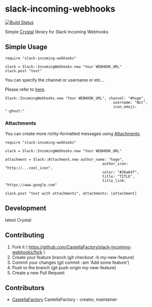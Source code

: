 # slack-incoming-webhooks

[![Build Status](https://travis-ci.org/CastellaFactory/slack-incoming-webhooks.svg?branch=master)](https://travis-ci.org/CastellaFactory/slack-incoming-webhooks)

Simple [Crystal](http://crystal-lang.org/) library for Slack Incoming Webhooks

## Simple Usage

``` crystal
require "slack-incoming-webhooks"

slack = Slack::IncomingWebhooks.new "Your WEBHOOK_URL"
slack.post "text"
```

You can specify the channel or username or etc...

Please refer to [here](https://api.slack.com/methods/chat.postMessage).

``` crystal
Slack::IncomingWebhooks.new "Your WEBHOOK_URL", channel: "#hoge",
                                                  username: "Bot",
                                                  icon_emoji: ":ghost:"
```

### Attachments

You can create more richly-formatted messages using [Attachments](https://api.slack.com/docs/attachments).

``` crystal
require "slack-incoming-webhooks"

slack = Slack::IncomingWebhooks.new "Your WEBHOOK_URL"

attachment = Slack::Attachment.new author_name: "hoge",
                                             author_icon: "http://...cool_icon",
                                             color: "#36a64f",
                                             title: "TITLE",
                                             title_link: "https://www.google.com"

slack.post "text with attachments", attachments: [attachment]
```

## Development

latest Crystal

## Contributing

1.  Fork it ( https://github.com/CastellaFactory/slack-incoming-webhooks/fork )
2.  Create your feature branch (git checkout -b my-new-feature)
3.  Commit your changes (git commit -am 'Add some feature')
4.  Push to the branch (git push origin my-new-feature)
5.  Create a new Pull Request

## Contributors

- [CastellaFactory](https://github.com/CastellaFactory) CastellaFactory - creator, maintainer
